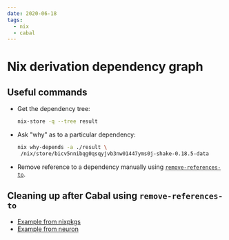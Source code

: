 ```yaml
---
date: 2020-06-18
tags:
  - nix
  - cabal
---
```


# Nix derivation dependency graph

## Useful commands

* Get the dependency tree:
   ```bash
   nix-store -q --tree result
   ```
* Ask "why" as to a particular dependency:
   ```bash
   nix why-depends -a ./result \
    /nix/store/bicv5nnibqg0qsqyjvb3nw01447yms0j-shake-0.18.5-data
   ```
* Remove reference to a dependency manually using [`remove-references-to`](https://github.com/NixOS/nixpkgs/blob/46405e7952c4b41ca0ba9c670fe9a84e8a5b3554/pkgs/development/tools/pandoc/default.nix#L13-L28). 

## Cleaning up after Cabal using `remove-references-to`

* [Example from nixpkgs](https://github.com/NixOS/nixpkgs/blob/46405e7952c4b41ca0ba9c670fe9a84e8a5b3554/pkgs/development/tools/pandoc/default.nix#L13-L28) 
* [Example from neuron](https://github.com/srid/neuron/pull/240/files)